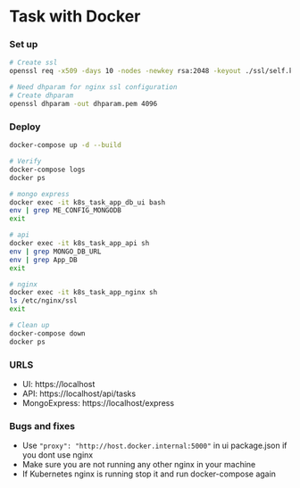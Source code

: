 # Task with Docker

### Set up

```sh
# Create ssl
openssl req -x509 -days 10 -nodes -newkey rsa:2048 -keyout ./ssl/self.key -out ./ssl/self.crt

# Need dhparam for nginx ssl configuration
# Create dhparam
openssl dhparam -out dhparam.pem 4096
```

### Deploy

```sh
docker-compose up -d --build

# Verify
docker-compose logs
docker ps

# mongo express
docker exec -it k8s_task_app_db_ui bash
env | grep ME_CONFIG_MONGODB
exit

# api
docker exec -it k8s_task_app_api sh
env | grep MONGO_DB_URL
env | grep App_DB
exit

# nginx
docker exec -it k8s_task_app_nginx sh
ls /etc/nginx/ssl
exit

# Clean up
docker-compose down
docker ps
```

### URLS

-   UI: https://localhost
-   API: https://localhost/api/tasks
-   MongoExpress: https://localhost/express

### Bugs and fixes

-   Use `"proxy": "http://host.docker.internal:5000"` in ui package.json if you dont use nginx
-   Make sure you are not running any other nginx in your machine
-   If Kubernetes nginx is running stop it and run docker-compose again
